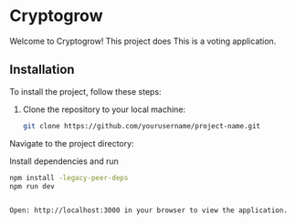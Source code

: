 # Cryptogrow

Welcome to Cryptogrow! This project does This is a voting application.

## Installation

To install the project, follow these steps:

1. Clone the repository to your local machine:
   ```bash
   git clone https://github.com/yourusername/project-name.git
Navigate to the project directory:

Install dependencies and run
   ```bash
   npm install -legacy-peer-deps
   npm run dev


Open: http://localhost:3000 in your browser to view the application.



